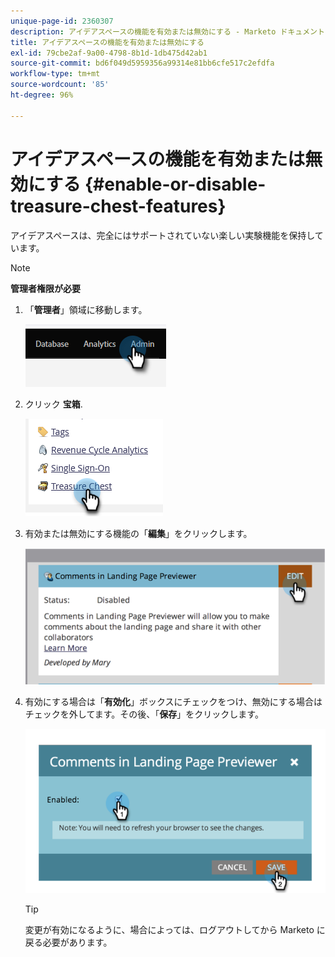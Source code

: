 ```yaml
---
unique-page-id: 2360307
description: アイデアスペースの機能を有効または無効にする - Marketo ドキュメント - 製品ドキュメント
title: アイデアスペースの機能を有効または無効にする
exl-id: 79cbe2af-9a00-4798-8b1d-1db475d42ab1
source-git-commit: bd6f049d5959356a99314e81bb6cfe517c2efdfa
workflow-type: tm+mt
source-wordcount: '85'
ht-degree: 96%

---
```


# アイデアスペースの機能を有効または無効にする {#enable-or-disable-treasure-chest-features}

アイデアスペースは、完全にはサポートされていない楽しい実験機能を保持しています。

>[!NOTE]
>
>**管理者権限が必要**

1. 「**管理者**」領域に移動します。

   ![](assets/enable-or-disable-treasure-chest-features-1.png)

1. クリック **宝箱**.

   ![](assets/enable-or-disable-treasure-chest-features-2.png)

1. 有効または無効にする機能の「**編集**」をクリックします。

   ![](assets/enable-or-disable-treasure-chest-features-3.png)

1. 有効にする場合は「**有効化**」ボックスにチェックをつけ、無効にする場合はチェックを外してます。その後、「**保存**」をクリックします。

   ![](assets/enable-or-disable-treasure-chest-features-4.png)

   >[!TIP]
   >
   >変更が有効になるように、場合によっては、ログアウトしてから Marketo に戻る必要があります。
